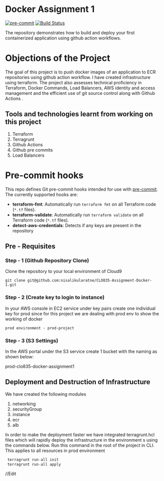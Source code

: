 # Docker Assignment 1
[![pre-commit](https://img.shields.io/badge/pre--commit-enabled-brightgreen?logo=pre-commit)](https://github.com/pre-commit/pre-commit)
[![Build Status](https://github.com/terraform-linters/tflint/workflows/build/badge.svg?branch=master)](https://github.com/terraform-linters/tflint/actions)

The repository demonstrates how to build and deploy your first containerized application using github action workflows.

# Objections of the Project
The goal of this project is to push docker images of an application to ECR repositories using github action workflow. I have created infrastructure using terraform.
The project also assesses technical proficiency in Terraform, Docker Commands, Load Balancers, AWS identity and access management and the efficient use of git source control along with Github Actions .

## Tools and technologies learnt from working on this project
1. Terraform
2. Terragrunt
3. Github Actions
4. Github pre commits
5. Load Balancers

# Pre-commit hooks

This repo defines Git pre-commit hooks intended for use with [pre-commit](http://pre-commit.com/). The currently
supported hooks are:

* **terraform-fmt**: Automatically run `terraform fmt` on all Terraform code (`*.tf` files).
* **terraform-validate**: Automatically run `terraform validate` on all Terraform code (`*.tf` files).
* **detect-aws-credentials**: Detects if any keys are present in the repository

## Pre - Requisites
### Step - 1 (Github Repository Clone)
Clone the repository to your local environment of Cloud9 

```git clone git@github.com:nisalikularatne/CLO835-Assignment-Docker-1.git```

### Step - 2 (Create key to login to instance)
In your AWS console in EC2 service under key pairs create one individual key for prod since for this project we are dealing with prod env to show the working of docker
```
prod environment - prod-project
```
### Step - 3 (S3 Settings)
In the AWS portal under the S3 service create 1 bucket with the naming as shown below:

prod-clo835-docker-assignment1

## Deployment and Destruction of Infrastructure
We have created the following modules
1. networking
2. securityGroup
3. instance
4. ecr
5. alb

In order to make the deployment faster we have integrated terragrunt.hcl files
which will rapidly deploy the infrastructure in the environment s using the commands below.
Run this command in the root of the project in CLI. This applies to all resources in prod environment
```terraform
 terragrunt run-all init
 terragrunt run-all apply
```
//Edit
